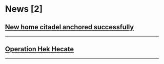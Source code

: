 # News [2]

## [New home citadel anchored successfully](D:/T-Web/iridiumops/news/citadel_anchored.md)

---------

## [Operation Hek Hecate ](D:/T-Web/iridiumops/news/operation_hek_hecate.md)

---------

